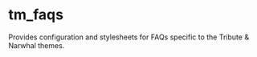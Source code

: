 # tm_faqs
Provides configuration and stylesheets for FAQs specific to the Tribute &amp; Narwhal themes.
